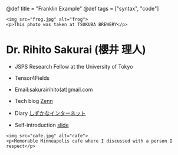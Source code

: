 @def title = "Franklin Example"
@def tags = ["syntax", "code"]

~~~
<img src="frog.jpg" alt="frog">
<p>This photo was taken at TSUKUBA BREWERY</p>
~~~

# Dr. Rihito Sakurai (櫻井 理人)

- JSPS Research Fellow at the University of Tokyo 

- Tensor4Fields

- Email:sakurairihito(at)gmail.com

- Tech blog [Zenn](https://zenn.dev/rihitosakurai)

- Diary [しずかなインターネット](https://sizu.me/sakurai)

- Self-introduction [slide](https://github.com/sakurairihito/self-intro)

~~~
<img src="cafe.jpg" alt="cafe">
<p>Memorable Minneapolis cafe where I discussed with a person I respect</p>
~~~ 